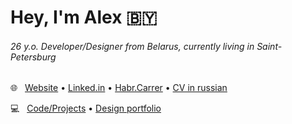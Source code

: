 # Hey, I'm Alex :belarus:


###### 26 y.o. Developer/Designer from Belarus, currently living in Saint-Petersburg
:globe_with_meridians:   [Website](https://holov.in) • [Linked.in](https://linkedin.com/in/holovin) • [Habr.Carrer](https://career.habr.com/holovin) • [CV in russian](https://holovin.notion.site/)

:computer:   [Code/Projects](PROJECTS.md) • [Design portfolio](https://holovin.notion.site/51f2717c04504117b54868785347ae22)
